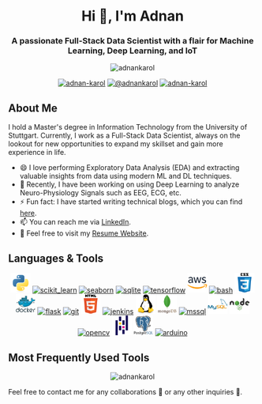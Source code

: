 <h1 align="center">Hi 👋, I'm Adnan</h1>
<h3 align="center">A passionate Full-Stack Data Scientist with a flair for Machine Learning, Deep Learning, and IoT</h3>

<p align="center">
  <img src="https://komarev.com/ghpvc/?username=adnankarol&label=Profile%20views&color=0e75b6&style=flat" alt="adnankarol" />
</p>

<p align="center">
  <a href="https://linkedin.com/in/adnan-karol" target="blank"><img src="https://img.shields.io/badge/LinkedIn-0e76a8?style=for-the-badge&logo=linkedin&logoColor=white" alt="adnan-karol" /></a>
  <a href="https://medium.com/@adnanmushtaq5" target="blank"><img src="https://img.shields.io/badge/Medium-12100E?style=for-the-badge&logo=medium&logoColor=white" alt="@adnankarol" /></a>
  <a href="http://adnan-karol.mystrikingly.com/" target="blank"><img src="https://img.shields.io/badge/Website-3b5998?style=for-the-badge&logo=google-chrome&logoColor=white" alt="adnan-karol" /></a>
</p>

## About Me

I hold a Master's degree in Information Technology from the University of Stuttgart. Currently, I work as a Full-Stack Data Scientist, always on the lookout for new opportunities to expand my skillset and gain more experience in life.

- :smile: I love performing Exploratory Data Analysis (EDA) and extracting valuable insights from data using modern ML and DL techniques.
- :telescope: Recently, I have been working on using Deep Learning to analyze Neuro-Physiology Signals such as EEG, ECG, etc.
- :zap: Fun fact: I have started writing technical blogs, which you can find [here](https://adnanmushtaq5.medium.com/).
- :mailbox: You can reach me via [LinkedIn](https://www.linkedin.com/in/adnan-karol-aa1666179/).
- :seedling: Feel free to visit my [Resume Website](http://adnan-karol.mystrikingly.com/).

## Languages & Tools

<p align="center">
  <a href="https://www.python.org" target="_blank" rel="noreferrer"><img src="https://raw.githubusercontent.com/devicons/devicon/master/icons/python/python-original.svg" alt="python" width="40" height="40"/></a>
  <a href="https://scikit-learn.org/" target="_blank" rel="noreferrer"><img src="https://upload.wikimedia.org/wikipedia/commons/0/05/Scikit_learn_logo_small.svg" alt="scikit_learn" width="40" height="40"/></a>
  <a href="https://seaborn.pydata.org/" target="_blank" rel="noreferrer"><img src="https://seaborn.pydata.org/_images/logo-mark-lightbg.svg" alt="seaborn" width="40" height="40"/></a>
  <a href="https://www.sqlite.org/" target="_blank" rel="noreferrer"><img src="https://www.vectorlogo.zone/logos/sqlite/sqlite-icon.svg" alt="sqlite" width="40" height="40"/></a>
  <a href="https://www.tensorflow.org" target="_blank" rel="noreferrer"><img src="https://www.vectorlogo.zone/logos/tensorflow/tensorflow-icon.svg" alt="tensorflow" width="40" height="40"/></a>
  <a href="https://aws.amazon.com" target="_blank" rel="noreferrer"><img src="https://raw.githubusercontent.com/devicons/devicon/master/icons/amazonwebservices/amazonwebservices-original-wordmark.svg" alt="aws" width="40" height="40"/></a>
  <a href="https://www.gnu.org/software/bash/" target="_blank" rel="noreferrer"><img src="https://www.vectorlogo.zone/logos/gnu_bash/gnu_bash-icon.svg" alt="bash" width="40" height="40"/></a>
  <a href="https://www.w3schools.com/css/" target="_blank" rel="noreferrer"><img src="https://raw.githubusercontent.com/devicons/devicon/master/icons/css3/css3-original-wordmark.svg" alt="css3" width="40" height="40"/></a>
  <a href="https://www.docker.com/" target="_blank" rel="noreferrer"><img src="https://raw.githubusercontent.com/devicons/devicon/master/icons/docker/docker-original-wordmark.svg" alt="docker" width="40" height="40"/></a>
  <a href="https://flask.palletsprojects.com/" target="_blank" rel="noreferrer"><img src="https://www.vectorlogo.zone/logos/pocoo_flask/pocoo_flask-icon.svg" alt="flask" width="40" height="40"/></a>
  <a href="https://git-scm.com/" target="_blank" rel="noreferrer"><img src="https://www.vectorlogo.zone/logos/git-scm/git-scm-icon.svg" alt="git" width="40" height="40"/></a>
  <a href="https://www.w3.org/html/" target="_blank" rel="noreferrer"><img src="https://raw.githubusercontent.com/devicons/devicon/master/icons/html5/html5-original-wordmark.svg" alt="html5" width="40" height="40"/></a>
  <a href="https://www.jenkins.io" target="_blank" rel="noreferrer"><img src="https://www.vectorlogo.zone/logos/jenkins/jenkins-icon.svg" alt="jenkins" width="40" height="40"/></a>
  <a href="https://www.linux.org/" target="_blank" rel="noreferrer"><img src="https://raw.githubusercontent.com/devicons/devicon/master/icons/linux/linux-original.svg" alt="linux" width="40" height="40"/></a>
  <a href="https://www.mongodb.com/" target="_blank" rel="noreferrer"><img src="https://raw.githubusercontent.com/devicons/devicon/master/icons/mongodb/mongodb-original-wordmark.svg" alt="mongodb" width="40" height="40"/></a>
  <a href="https://www.microsoft.com/en-us/sql-server" target="_blank" rel="noreferrer"><img src="https://www.svgrepo.com/show/303229/microsoft-sql-server-logo.svg" alt="mssql" width="40" height="40"/></a>
  <a href="https://www.mysql.com/" target="_blank" rel="noreferrer"><img src="https://raw.githubusercontent.com/devicons/devicon/master/icons/mysql/mysql-original-wordmark.svg" alt="mysql" width="40" height="40"/></a>
  <a href="https://nodejs.org" target="_blank" rel="noreferrer"><img src="https://raw.githubusercontent.com/devicons/devicon/master/icons/nodejs/nodejs-original-wordmark.svg" alt="nodejs" width="40" height="40"/></a>
  <a href="https://opencv.org/" target="_blank" rel="noreferrer"><img src="https://www.vectorlogo.zone/logos/opencv/opencv-icon.svg" alt="opencv" width="40" height="40"/></a>
  <a href="https://pandas.pydata.org/" target="_blank" rel="noreferrer"><img src="https://raw.githubusercontent.com/devicons/devicon/2ae2a900d2f041da66e950e4d48052658d850630/icons/pandas/pandas-original.svg" alt="pandas" width="40" height="40"/></a>
  <a href="https://www.postgresql.org" target="_blank" rel="noreferrer"><img src="https://raw.githubusercontent.com/devicons/devicon/master/icons/postgresql/postgresql-original-wordmark.svg" alt="postgresql" width="40" height="40"/></a>
  <a href="https://www.arduino.cc/" target="_blank" rel="noreferrer"><img src="https://cdn.worldvectorlogo.com/logos/arduino-1.svg" alt="arduino" width="40" height="40"/></a>
</p>

## Most Frequently Used Tools

<p align="center">
  <img src="https://github-readme-stats.vercel.app/api/top-langs?username=adnankarol&show_icons=true&locale=en&layout=compact" alt="adnankarol" />
</p>

Feel free to contact me for any collaborations :dancers: or any other inquiries :speech_balloon:.
